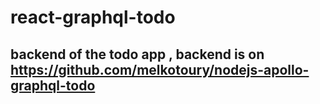 # react-graphql-todo

## backend of the todo app , backend is on https://github.com/melkotoury/nodejs-apollo-graphql-todo
   
